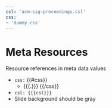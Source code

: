```yaml
---
csl: 'acm-sig-proceedings.csl'
css:
- 'dummy.css'
---
```


# Meta Resources 

Resource references in meta data values

- `css:`
{{#css}}
    - {{{.}}}
{{/css}}
- `csl: {{{csl}}}`
- Slide background should be gray